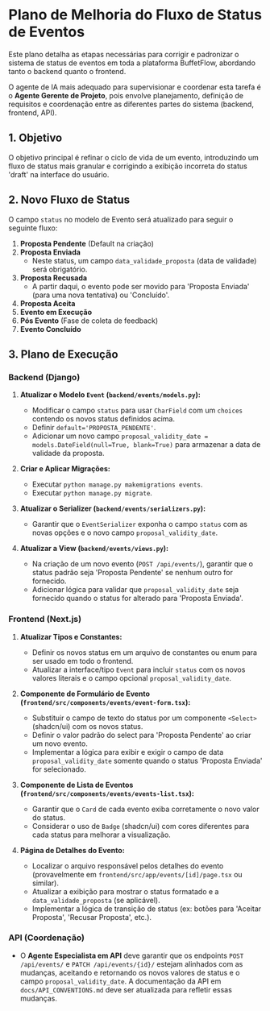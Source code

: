# Plano de Melhoria do Fluxo de Status de Eventos

Este plano detalha as etapas necessárias para corrigir e padronizar o sistema de status de eventos em toda a plataforma BuffetFlow, abordando tanto o backend quanto o frontend.

O agente de IA mais adequado para supervisionar e coordenar esta tarefa é o **Agente Gerente de Projeto**, pois envolve planejamento, definição de requisitos e coordenação entre as diferentes partes do sistema (backend, frontend, API).

## 1. Objetivo

O objetivo principal é refinar o ciclo de vida de um evento, introduzindo um fluxo de status mais granular e corrigindo a exibição incorreta do status 'draft' na interface do usuário.

## 2. Novo Fluxo de Status

O campo `status` no modelo de Evento será atualizado para seguir o seguinte fluxo:

1.  **Proposta Pendente** (Default na criação)
2.  **Proposta Enviada**
    -   Neste status, um campo `data_validade_proposta` (data de validade) será obrigatório.
3.  **Proposta Recusada**
    -   A partir daqui, o evento pode ser movido para 'Proposta Enviada' (para uma nova tentativa) ou 'Concluído'.
4.  **Proposta Aceita**
5.  **Evento em Execução**
6.  **Pós Evento** (Fase de coleta de feedback)
7.  **Evento Concluído**

## 3. Plano de Execução

### Backend (Django)

1.  **Atualizar o Modelo `Event` (`backend/events/models.py`):**
    *   Modificar o campo `status` para usar `CharField` com um `choices` contendo os novos status definidos acima.
    *   Definir `default='PROPOSTA_PENDENTE'`.
    *   Adicionar um novo campo `proposal_validity_date = models.DateField(null=True, blank=True)` para armazenar a data de validade da proposta.

2.  **Criar e Aplicar Migrações:**
    *   Executar `python manage.py makemigrations events`.
    *   Executar `python manage.py migrate`.

3.  **Atualizar o Serializer (`backend/events/serializers.py`):**
    *   Garantir que o `EventSerializer` exponha o campo `status` com as novas opções e o novo campo `proposal_validity_date`.

4.  **Atualizar a View (`backend/events/views.py`):**
    *   Na criação de um novo evento (`POST /api/events/`), garantir que o status padrão seja 'Proposta Pendente' se nenhum outro for fornecido.
    *   Adicionar lógica para validar que `proposal_validity_date` seja fornecido quando o status for alterado para 'Proposta Enviada'.

### Frontend (Next.js)

1.  **Atualizar Tipos e Constantes:**
    *   Definir os novos status em um arquivo de constantes ou enum para ser usado em todo o frontend.
    *   Atualizar a interface/tipo `Event` para incluir `status` com os novos valores literais e o campo opcional `proposal_validity_date`.

2.  **Componente de Formulário de Evento (`frontend/src/components/events/event-form.tsx`):**
    *   Substituir o campo de texto do status por um componente `<Select>` (shadcn/ui) com os novos status.
    *   Definir o valor padrão do select para 'Proposta Pendente' ao criar um novo evento.
    *   Implementar a lógica para exibir e exigir o campo de data `proposal_validity_date` somente quando o status 'Proposta Enviada' for selecionado.

3.  **Componente de Lista de Eventos (`frontend/src/components/events/events-list.tsx`):**
    *   Garantir que o `Card` de cada evento exiba corretamente o novo valor do status.
    *   Considerar o uso de `Badge` (shadcn/ui) com cores diferentes para cada status para melhorar a visualização.

4.  **Página de Detalhes do Evento:**
    *   Localizar o arquivo responsável pelos detalhes do evento (provavelmente em `frontend/src/app/events/[id]/page.tsx` ou similar).
    *   Atualizar a exibição para mostrar o status formatado e a `data_validade_proposta` (se aplicável).
    *   Implementar a lógica de transição de status (ex: botões para 'Aceitar Proposta', 'Recusar Proposta', etc.).

### API (Coordenação)

*   O **Agente Especialista em API** deve garantir que os endpoints `POST /api/events/` e `PATCH /api/events/{id}/` estejam alinhados com as mudanças, aceitando e retornando os novos valores de status e o campo `proposal_validity_date`. A documentação da API em `docs/API_CONVENTIONS.md` deve ser atualizada para refletir essas mudanças.
